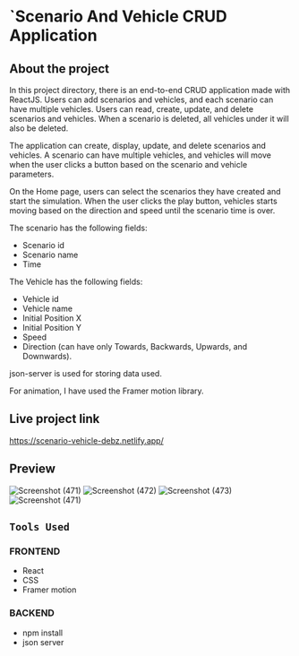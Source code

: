 
# `Scenario And Vehicle CRUD Application

## About the project

In this project directory, there is an end-to-end CRUD application made with ReactJS. Users can add scenarios and vehicles, and each scenario can have multiple vehicles. Users can read, create, update, and delete scenarios and vehicles. When a scenario is deleted, all vehicles under it will also be deleted.

The application can create, display, update, and delete scenarios and vehicles. A scenario can have multiple vehicles, and vehicles will move when the user clicks a button based on the scenario and vehicle parameters.

On the Home page, users can select the scenarios they have created and start the simulation. When the user clicks the play button, vehicles starts moving based on the direction and speed until the scenario time is over.

The scenario has the following fields:
- Scenario id
- Scenario name
- Time

The Vehicle has the following fields:
- Vehicle id
- Vehicle name
- Initial Position X
- Initial Position Y
- Speed 
- Direction (can have only Towards, Backwards, Upwards, and Downwards).

json-server is used for storing data used.

For animation, I have used the Framer motion library.

## Live project link

https://scenario-vehicle-debz.netlify.app/


## Preview

![Screenshot (471)](https://github.com/ishwersharma13/senerio-vechile/assets/103954615/57a5dcd8-50d6-45ec-b80b-abdd7d0d344b)
![Screenshot (472)](https://github.com/ishwersharma13/senerio-vechile/assets/103954615/ea595488-c3c1-4726-b431-180c125c9b1b)
![Screenshot (473)](https://github.com/ishwersharma13/senerio-vechile/assets/103954615/1e5793f4-61ad-4578-82a0-138c053cf482)
![Screenshot (471)](https://github.com/ishwersharma13/senerio-vechile/assets/103954615/70555fb5-888d-4c1b-b53c-7a4f96979a09)

## `Tools Used`

### FRONTEND
- React
- CSS
- Framer motion
### BACKEND
- npm install
- json server
